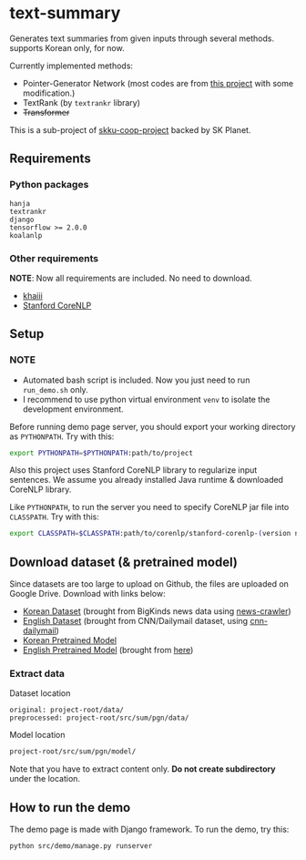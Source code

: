 # text-summary

Generates text summaries from given inputs through several methods. supports Korean only, for now.

Currently implemented methods:

* Pointer-Generator Network (most codes are from [this project](https://github.com/abisee/pointer-generator) with some modification.)
* TextRank (by `textrankr` library)
* ~~Transformer~~

This is a sub-project of [skku-coop-project](https://github.com/JunBread/skku-coop-project) backed by SK Planet.

## Requirements

### Python packages

```plaintext
hanja
textrankr
django
tensorflow >= 2.0.0
koalanlp
```

### Other requirements

**NOTE**: Now all requirements are included. No need to download.

* [khaiii](https://github.com/kakao/khaiii)
* [Stanford CoreNLP](https://stanfordnlp.github.io/CoreNLP/)

## Setup

### **NOTE**

- Automated bash script is included. Now you just need to run `run_demo.sh` only.
- I recommend to use python virtual environment `venv` to isolate the development environment.


Before running demo page server, you should export your working directory as `PYTHONPATH`. Try with this:

```bash
export PYTHONPATH=$PYTHONPATH:path/to/project
```

Also this project uses Stanford CoreNLP library to regularize input sentences. We assume you already installed Java runtime & downloaded CoreNLP library.

Like `PYTHONPATH`, to run the server you need to specify CoreNLP jar file into `CLASSPATH`. Try with this:

```bash
export CLASSPATH=$CLASSPATH:path/to/corenlp/stanford-corenlp-(version number).jar
```

## Download dataset (& pretrained model)

Since datasets are too large to upload on Github, the files are uploaded on Google Drive. Download with links below:

* [Korean Dataset](https://drive.google.com/open?id=13zba2ti0qgTCEvHXQJO87NgDqe9eyT3f) (brought from BigKinds news data using [news-crawler](https://github.com/junbread/news-crawler))
* [English Dataset](https://drive.google.com/open?id=16MWCEySVq_39OhPrIYC6kDh0GcYlqmhA) (brought from CNN/Dailymail dataset, using [cnn-dailymail](https://github.com/abisee/cnn-dailymail))
* [Korean Pretrained Model](https://drive.google.com/open?id=14ksM6g6LojeY3ee1i9A_4t3W_VXvxfew)
* [English Pretrained Model](https://drive.google.com/open?id=1gyOL83VKaT3JMzJceEoL--xLk95EiaJ_) (brought from [here](https://github.com/abisee/pointer-generator#looking-for-pretrained-model))

### Extract data

Dataset location

```plaintext
original: project-root/data/
preprocessed: project-root/src/sum/pgn/data/
```

Model location

```bash
project-root/src/sum/pgn/model/
```

Note that you have to extract content only. **Do not create subdirectory** under the location.

## How to run the demo

The demo page is made with Django framework. To run the demo, try this:

```bash
python src/demo/manage.py runserver
```
